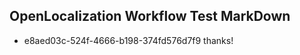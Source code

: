 ## OpenLocalization Workflow Test MarkDown
* e8aed03c-524f-4666-b198-374fd576d7f9 thanks!

<!--HONumber=Jul16_HO3-->


